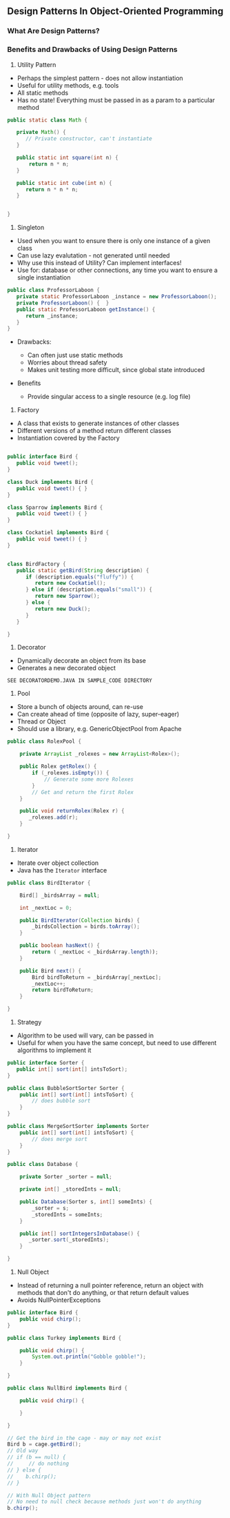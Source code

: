## Design Patterns In Object-Oriented Programming

### What Are Design Patterns?

### Benefits and Drawbacks of Using Design Patterns


1. Utility Pattern
  * Perhaps the simplest pattern - does not allow instantiation
  * Useful for utility methods, e.g. tools
  * All static methods
  * Has no state!  Everything must be passed in as a param to a particular method

```java
public static class Math {

   private Math() {
      // Private constructor, can't instantiate
   }

   public static int square(int n) {
       return n * n;
   }

   public static int cube(int n) {
      return n * n * n;
   }


}
```

1. Singleton
  * Used when you want to ensure there is only one instance of a given class
  * Can use lazy evalutation - not generated until needed
  * Why use this instead of Utility?  Can implement interfaces!
  * Use for: database or other connections, any time you want to ensure a single instantiation

```java
public class ProfessorLaboon {
   private static ProfessorLaboon _instance = new ProfessorLaboon();
   private ProfessorLaboon() {  }
   public static ProfessorLaboon getInstance() {
      return _instance;
   }
}
```

  * Drawbacks: 
    * Can often just use static methods
    * Worries about thread safety
    * Makes unit testing more difficult, since global state introduced

  * Benefits
    * Provide singular access to a single resource (e.g. log file)

1. Factory
  * A class that exists to generate instances of other classes
  * Different versions of a method return different classes
  * Instantiation covered by the Factory

```java

public interface Bird {
   public void tweet();
}

class Duck implements Bird {
   public void tweet() { }
}

class Sparrow implements Bird {
   public void tweet() { }
}

class Cockatiel implements Bird {
   public void tweet() { }
}


class BirdFactory {
   public static getBird(String description) {
      if (description.equals("fluffy")) {
         return new Cockatiel();
      } else if (description.equals("small")) {
         return new Sparrow();
      } else {
         return new Duck();
      }
   }

}
```

1. Decorator
  * Dynamically decorate an object from its base
  * Generates a new decorated object

```
SEE DECORATORDEMO.JAVA IN SAMPLE_CODE DIRECTORY
```

1. Pool
  * Store a bunch of objects around, can re-use
  * Can create ahead of time (opposite of lazy, super-eager)
  * Thread or Object
  * Should use a library, e.g. GenericObjectPool from Apache

```java
public class RolexPool {

    private ArrayList _rolexes = new ArrayList<Rolex>();

    public Rolex getRolex() {
        if (_rolexes.isEmpty()) {
            // Generate some more Rolexes   
        } 
        // Get and return the first Rolex
    }

    public void returnRolex(Rolex r) {
       _rolexes.add(r);
    }

}
```

1. Iterator
  * Iterate over object collection
  * Java has the `Iterator` interface

```java
public class BirdIterator {

    Bird[] _birdsArray = null;

    int _nextLoc = 0;

    public BirdIterator(Collection birds) {
        _birdsCollection = birds.toArray();
    }

    public boolean hasNext() {
        return ( _nextLoc < _birdsArray.length));
    }

    public Bird next() {
        Bird birdToReturn = _birdsArray[_nextLoc];
        _nextLoc++;
        return birdToReturn;
    }

}
```
  
1. Strategy
  * Algorithm to be used will vary, can be passed in
  * Useful for when you have the same concept, but need to use different algorithms to implement it
```java
public interface Sorter {
   public int[] sort(int[] intsToSort);
}

public class BubbleSortSorter Sorter {
    public int[] sort(int[] intsToSort) { 
        // does bubble sort
    }
}

public class MergeSortSorter implements Sorter 
    public int[] sort(int[] intsToSort) { 
        // does merge sort
    }
}

public class Database {

    private Sorter _sorter = null;

    private int[] _storedInts = null;

    public Database(Sorter s, int[] someInts) {
        _sorter = s;
        _storedInts = someInts;
    }

    public int[] sortIntegersInDatabase() {
       _sorter.sort(_storedInts);
    }

}

```


1. Null Object
  * Instead of returning a null pointer reference, return an object with methods that don't do anything, or that return default values
  * Avoids NullPointerExceptions

```java
public interface Bird {
    public void chirp();
}

public class Turkey implements Bird {

    public void chirp() {
        System.out.println("Gobble gobble!");
    }

}

public class NullBird implements Bird {

    public void chirp() {

    }

}

// Get the bird in the cage - may or may not exist
Bird b = cage.getBird();
// Old way
// if (b == null) {
//     // do nothing
// } else {
//    b.chirp();
// }

// With Null Object pattern
// No need to null check because methods just won't do anything
b.chirp();

```


